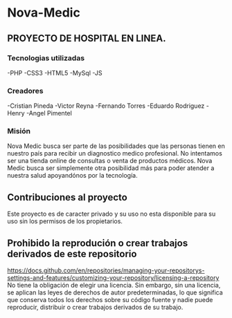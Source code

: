 # Nova-Medic
## PROYECTO DE HOSPITAL EN LINEA.
### Tecnologias utilizadas
  -PHP
  -CSS3
  -HTML5
  -MySql
  -JS
### Creadores
  -Cristian Pineda
  -Victor Reyna
  -Fernando Torres
  -Eduardo Rodriguez 
  -Henry 
  -Angel Pimentel
  
### Misión
Nova Medic busca ser parte de las posibilidades que las personas tienen en nuestro país para recibir un diagnostico medico profesional.
No intentamos ser una tienda online de consultas o venta de productos médicos. Nova Medic busca ser simplemente otra posibilidad más para poder atender a nuestra salud apoyandónos por la tecnología.

## Contribuciones al proyecto
Este proyecto es de caracter privado y su uso no esta disponible para su uso sin los permisos de los propietarios. 

## Prohibido la reprodución o crear trabajos derivados de este repositorio
https://docs.github.com/en/repositories/managing-your-repositorys-settings-and-features/customizing-your-repository/licensing-a-repository
No tiene la obligación de elegir una licencia. Sin embargo, sin una licencia, se aplican las leyes de derechos de autor predeterminadas, lo que significa que conserva todos los derechos sobre su código fuente y nadie puede reproducir, distribuir o crear trabajos derivados de su trabajo. 
